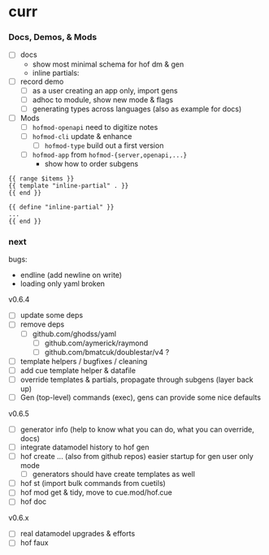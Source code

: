 # curr

### Docs, Demos, & Mods

- [ ] docs
	- show most minimal schema for hof dm & gen
	- inline partials:
- [ ] record demo
	- [ ] as a user creating an app only, import gens
  - [ ] adhoc to module, show new mode & flags
  - [ ] generating types across languages (also as example for docs)
- [ ] Mods
  - [ ] `hofmod-openapi` need to digitize notes
  - [ ] `hofmod-cli` update & enhance
	- [ ] `hofmod-type` build out a first version
  - [ ] `hofmod-app` from `hofmod-{server,openapi,...}`
	  - show how to order subgens

```
{{ range $items }}
{{ template "inline-partial" . }}
{{ end }}

{{ define "inline-partial" }}
...
{{ end }}
```



### next

bugs:
- endline (add newline on write)
- loading only yaml broken


v0.6.4

- [ ] update some deps
- [ ] remove deps
  - [ ] github.com/ghodss/yaml
	- [ ] github.com/aymerick/raymond
	- [ ] github.com/bmatcuk/doublestar/v4 ?
- [ ] template helpers / bugfixes / cleaning
- [ ] add cue template helper & datafile
- [ ] override templates & partials, propagate through subgens (layer back up)
- [ ] Gen (top-level) commands (exec), gens can provide some nice defaults

v0.6.5

- [ ] generator info (help to know what you can do, what you can override, docs)
- [ ] integrate datamodel history to hof gen
- [ ] hof create ... (also from github repos) easier startup for gen user only mode
  - [ ] generators should have create templates as well
- [ ] hof st (import bulk commands from cuetils)
- [ ] hof mod get & tidy, move to cue.mod/hof.cue
- [ ] hof doc

v0.6.x

- [ ] real datamodel upgrades & efforts
- [ ] hof faux
